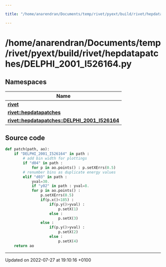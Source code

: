 ```yaml
---

title: "/home/anarendran/Documents/temp/rivet/pyext/build/rivet/hepdatapatches/DELPHI_2001_I526164.py"

---
```


# /home/anarendran/Documents/temp/rivet/pyext/build/rivet/hepdatapatches/DELPHI_2001_I526164.py



## Namespaces

| Name           |
| -------------- |
| **[rivet](http://example.org/namespaces/namespacerivet/)**  |
| **[rivet::hepdatapatches](http://example.org/namespaces/namespacerivet_1_1hepdatapatches/)**  |
| **[rivet::hepdatapatches::DELPHI_2001_I526164](http://example.org/namespaces/namespacerivet_1_1hepdatapatches_1_1delphi__2001__i526164/)**  |




## Source code

```python
def patch(path, ao):
    if "DELPHI_2001_I526164" in path :
        # add bin width for plottings
        if "d04" in path :
            for p in ao.points() : p.setXErrs(0.5)
        # renumber bins as duplicate energy values
        elif "d03" in path :
            yval=30.
            if "y02" in path : yval=8.
            for p in ao.points() :
                p.setXErrs(0.5)
                if(p.x()<185) :
                    if(p.y()>yval) :
                        p.setX(1)
                    else :
                        p.setX(3)
                else :
                    if(p.y()>yval) :
                        p.setX(2)
                    else :
                        p.setX(4)
    return ao
```


-------------------------------

Updated on 2022-07-27 at 19:10:16 +0100
